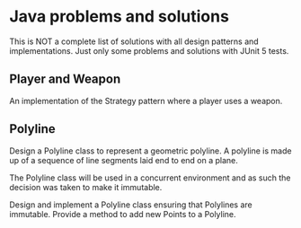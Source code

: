 # Java problems and solutions

This is NOT a complete list of solutions with all design patterns and implementations.
Just only some problems and solutions with JUnit 5 tests.

## Player and Weapon

An implementation of the Strategy pattern where a player uses a weapon.

## Polyline

Design a Polyline class to represent a geometric polyline. A polyline is made up of a sequence of line segments laid end to end on a plane.

The Polyline class will be used in a concurrent environment and as such the decision was taken to make it immutable.

Design and implement a Polyline class ensuring that Polylines are immutable. Provide a method to add new Points to a Polyline.
